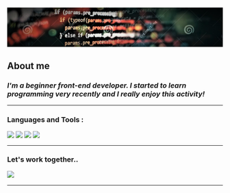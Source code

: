   
![](images/javascript.jpg)
  
## About me
###  ___I'm a beginner front-end developer. I started to learn programming very recently and I really enjoy this activity!___
___
### Languages and Tools :
![](https://img.shields.io/badge/-HTML-080908?style=for-the-badge&logo=html5) ![](https://img.shields.io/badge/-CSS-080908?style=for-the-badge&logo=css3)
![](https://img.shields.io/badge/-javascript-080908?style=for-the-badge&logo=javascript) ![](	https://img.shields.io/badge/React-20232A?style=for-the-badge&logo=react&logoColor=61DAFB)
___
### Let's work together..

[![](https://img.shields.io/badge/-linkedin-0077B5?style=for-the-badge&logo=linkedin)](https://linkedin.com/in/-376714198/)
___
